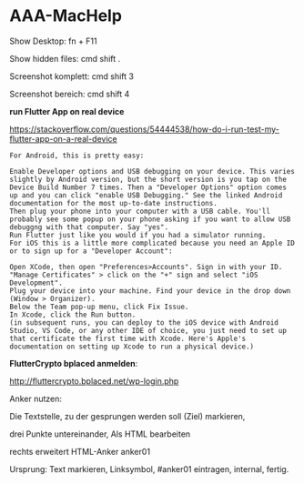 # AAA-MacHelp

Show Desktop: fn + F11

Show hidden files: cmd shift .

Screenshot komplett: cmd shift 3

Screenshot bereich: cmd shift 4



**run Flutter App on real device**

https://stackoverflow.com/questions/54444538/how-do-i-run-test-my-flutter-app-on-a-real-device

```plaintext
For Android, this is pretty easy:

Enable Developer options and USB debugging on your device. This varies slightly by Android version, but the short version is you tap on the Device Build Number 7 times. Then a "Developer Options" option comes up and you can click "enable USB Debugging." See the linked Android documentation for the most up-to-date instructions.
Then plug your phone into your computer with a USB cable. You'll probably see some popup on your phone asking if you want to allow USB debuggng with that computer. Say "yes".
Run Flutter just like you would if you had a simulator running.
For iOS this is a little more complicated because you need an Apple ID or to sign up for a "Developer Account":

Open XCode, then open "Preferences>Accounts". Sign in with your ID.
"Manage Certificates" > click on the "+" sign and select "iOS Development".
Plug your device into your machine. Find your device in the drop down (Window > Organizer).
Below the Team pop-up menu, click Fix Issue.
In Xcode, click the Run button.
(in subsequent runs, you can deploy to the iOS device with Android Studio, VS Code, or any other IDE of choice, you just need to set up that certificate the first time with Xcode. Here's Apple's documentation on setting up Xcode to run a physical device.)
```



**FlutterCrypto bplaced anmelden**:

http://fluttercrypto.bplaced.net/wp-login.php


Anker nutzen:

Die Textstelle, zu der gesprungen werden soll (Ziel) markieren, 

drei Punkte untereinander, Als HTML bearbeiten

rechts erweitert HTML-Anker anker01

Ursprung: Text markieren, Linksymbol, #anker01 eintragen, internal, fertig.
